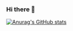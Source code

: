 ### Hi there 👋
[![Anurag's GitHub stats](https://github-readme-stats.vercel.app/api?username=Shivaprashanth471)](https://github.com/anuraghazra/github-readme-stats)
<!--
**Shivaprashanth471/Shivaprashanth471** is a ✨ _special_ ✨ repository because its `README.md` (this file) appears on your GitHub profile.

Here are some ideas to get you started:

- 🔭 I’m currently working on ...
- 🌱 I’m currently learning ...
- 👯 I’m looking to collaborate on ...
- 🤔 I’m looking for help with ...
- 💬 Ask me about ...
- 📫 How to reach me: ...
- 😄 Pronouns: ...
- ⚡ Fun fact: .

-->

